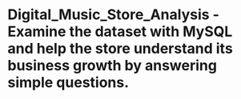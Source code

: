 # Digital_Music_Store_Analysis - Examine the dataset with MySQL and help the store understand its business growth by answering simple questions.

